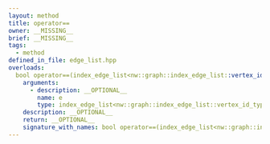 ```yaml
---
layout: method
title: operator==
owner: __MISSING__
brief: __MISSING__
tags:
  - method
defined_in_file: edge_list.hpp
overloads:
  bool operator==(index_edge_list<nw::graph::index_edge_list::vertex_id_type, graph_base_t, edge_directedness, Attributes...> &):
    arguments:
      - description: __OPTIONAL__
        name: e
        type: index_edge_list<nw::graph::index_edge_list::vertex_id_type, graph_base_t, edge_directedness, Attributes...> &
    description: __OPTIONAL__
    return: __OPTIONAL__
    signature_with_names: bool operator==(index_edge_list<nw::graph::index_edge_list::vertex_id_type, graph_base_t, edge_directedness, Attributes...> & e)
---
```

